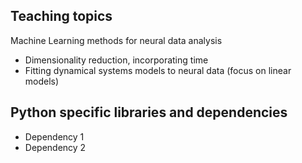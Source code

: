 ## Teaching topics

Machine Learning methods for neural data analysis
- Dimensionality reduction, incorporating time
- Fitting dynamical systems models to neural data (focus on linear models)


## Python specific libraries and dependencies
- Dependency 1
- Dependency 2
